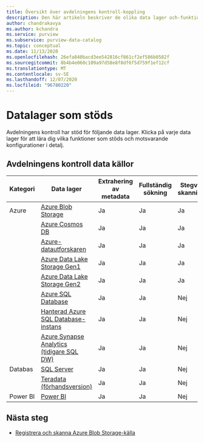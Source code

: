 ```yaml
---
title: Översikt över avdelningens kontroll-koppling
description: Den här artikeln beskriver de olika data lager och-funktioner som stöds i avdelningens kontroll
author: chandrakavya
ms.author: kchandra
ms.service: purview
ms.subservice: purview-data-catalog
ms.topic: conceptual
ms.date: 11/13/2020
ms.openlocfilehash: 26efa840bacd3ee542816cf861cf2ef586b0582f
ms.sourcegitcommit: 8b4b4e060c109a97d58e8f8df6f5d759f1ef12cf
ms.translationtype: MT
ms.contentlocale: sv-SE
ms.lasthandoff: 12/07/2020
ms.locfileid: "96780220"
---
```

# <a name="supported-data-stores"></a>Datalager som stöds

Avdelningens kontroll har stöd för följande data lager. Klicka på varje data lager för att lära dig vilka funktioner som stöds och motsvarande konfigurationer i detalj.

## <a name="purview-data-sources"></a>Avdelningens kontroll data källor

|**Kategori**|  **Data lager**  |**Extrahering av metadata**|**Fullständig sökning**|**Stegvis skanning**|**Sökning i omfång**|**Klassificering**|**Ursprung**|
|---|---|---|---|---|---|---|---|
| Azure | [Azure Blob Storage](register-scan-azure-blob-storage-source.md)| Ja| Ja| Ja| Ja| Ja| Ja|
||[Azure Cosmos DB](register-scan-azure-cosmos-database.md)|Ja| Ja| Ja| Ja| Ja| Ja|
||[Azure-datautforskaren](register-scan-azure-data-explorer.md)|Ja| Ja| Ja| Ja| Ja| Ja|
||[Azure Data Lake Storage Gen1](register-scan-adls-gen1.md)|Ja| Ja| Ja| Ja| Ja| Ja|
||[Azure Data Lake Storage Gen2](register-scan-adls-gen2.md)|Ja| Ja| Ja| Ja| Ja| Ja|
||[Azure SQL Database](register-scan-azure-sql-database.md)|Ja| Ja| Nej| Ja| Ja| Ja|
||[Hanterad Azure SQL Database-instans](register-scan-azure-sql-database-managed-instance.md)|Ja| Ja| Nej| Ja| Ja| Ja|
||[Azure Synapse Analytics (tidigare SQL DW)](register-scan-azure-synapse-analytics.md)|Ja| Ja| Nej| Ja| Ja| Ja|
|Databas|[SQL Server](register-scan-on-premises-sql-server.md)|Ja| Ja| Nej| Ja| Ja| Ja|
||[Teradata (förhandsversion)](register-scan-teradata-source.md)|Ja| Ja| Nej| Nej| Nej| Ja|
|Power BI|[Power BI](register-scan-power-bi-tenant.md)|Ja| Ja| Nej| Nej| Nej| Ja|

## <a name="next-steps"></a>Nästa steg

- [Registrera och skanna Azure Blob Storage-källa](register-scan-azure-blob-storage-source.md)